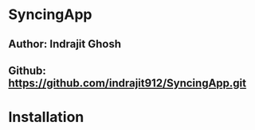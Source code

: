 # SyncingApp
## Author: Indrajit Ghosh
## Github: https://github.com/indrajit912/SyncingApp.git

# Installation